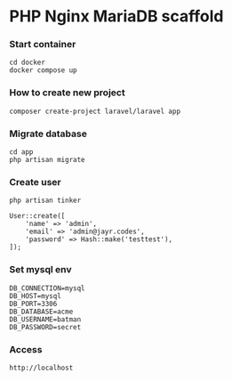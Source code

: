 # PHP Nginx MariaDB scaffold

### Start container

```
cd docker
docker compose up
```

### How to create new project

```
composer create-project laravel/laravel app
```

### Migrate database

```
cd app
php artisan migrate
```

### Create user

```
php artisan tinker

User::create([
    'name' => 'admin',
    'email' => 'admin@jayr.codes',
    'password' => Hash::make('testtest'),
]);
```

### Set mysql env

```
DB_CONNECTION=mysql
DB_HOST=mysql
DB_PORT=3306
DB_DATABASE=acme
DB_USERNAME=batman
DB_PASSWORD=secret
```

### Access

```
http://localhost
```
